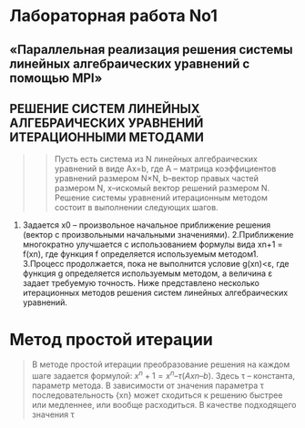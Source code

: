 # Лабораторная работа No1
## «Параллельная реализация решения системы линейных алгебраических уравнений с помощью MPI»
## РЕШЕНИЕ СИСТЕМ ЛИНЕЙНЫХ АЛГЕБРАИЧЕСКИХ УРАВНЕНИЙ ИТЕРАЦИОННЫМИ МЕТОДАМИ


  >> Пусть есть система из N линейных алгебраических уравнений в виде Ax=b, где А – матрица коэффициентов уравнений размером N×N, b–вектор правых частей размером N, x–искомый вектор решений размером N. Решение системы уравнений итерационным методом состоит в выполнении следующих шагов.
1. Задается x0 – произвольное начальное приближение решения (вектор с произвольными начальными значениями).
2.Приближение многократно улучшается с использованием формулы вида xn+1 = f(xn), где функция f определяется используемым методом1.
3.Процесс продолжается, пока не выполнится условие g(xn)<ε, где функция g определяется используемым методом, а величина ε задает требуемую точность.
Ниже представлено несколько итерационных методов решения систем линейных алгебраических уравнений.

  # Метод простой итерации
> В методе простой итерации преобразование решения на каждом шаге задается формулой:
$x^n+1 = x^n – τ(Axn – b)$.
Здесь τ – константа, параметр метода. В зависимости от значения параметра τ последовательность {xn} может сходиться к решению быстрее или медленнее, или вообще расходиться. В качестве подходящего значения τ

